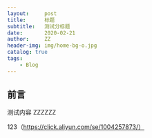 ```yaml
---
layout:     post
title:      标题
subtitle:   测试分标题
date:       2020-02-21
author:     ZZ
header-img: img/home-bg-o.jpg
catalog: true
tags:
    - Blog
---
```


## 前言

测试内容 ZZZZZZ

123（https://click.aliyun.com/se/1004257873/）
